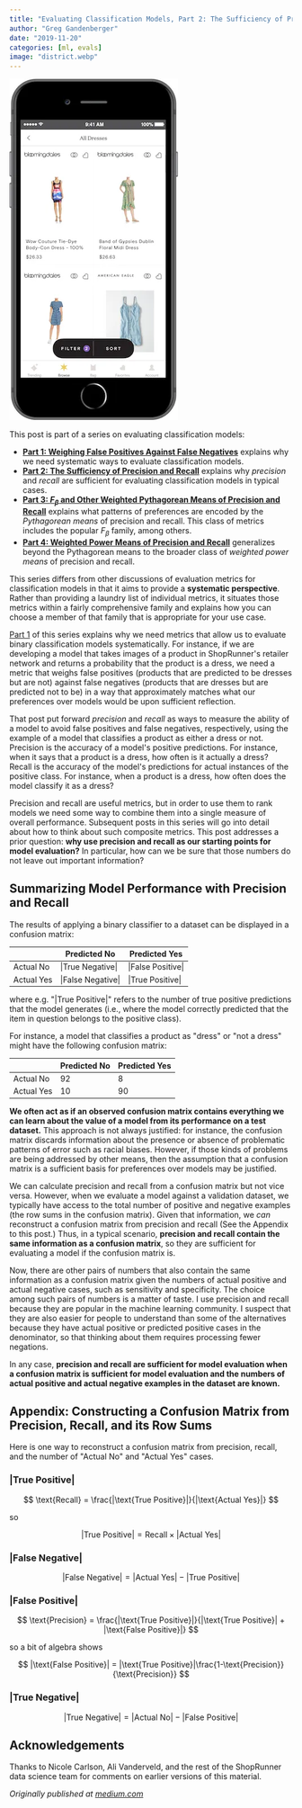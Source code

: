```yaml
---
title: "Evaluating Classification Models, Part 2: The Sufficiency of Precision and Recall"
author: "Greg Gandenberger"
date: "2019-11-20"
categories: [ml, evals]
image: "district.webp"
---
```


![With high recall, most dresses appear in the dress feed. With high precision, most products in the dress feed are dresses. Are those two numbers all we need?](district.webp)

This post is part of a series on evaluating classification models:

* [**Part 1: Weighing False Positives Against False Negatives**](/posts/2019-11-14_evaluating-classifier-pt1/evaluating_classifiers_pt_1.html) explains why we need systematic ways to evaluate classification models.
* [**Part 2: The Sufficiency of Precision and Recall**](/posts/2019-11-20_evaluating-classifiers-pt2/evaluating_classifiers_pt_2.html) explains why *precision* and *recall* are sufficient for evaluating classification models in typical cases.
* [**Part 3: $F_\beta$ and Other Weighted Pythagorean Means of Precision and Recall**](/posts/2019-11-26_evaluating-classifiers-pt3/evaluating_classifiers_pt_3.html) explains what patterns of preferences are encoded by the *Pythagorean means* of precision and recall. This class of metrics includes the popular $F_\beta$ family, among others.
* [**Part 4: Weighted Power Means of Precision and Recall**](/posts/2019-12-02_evaluating-classifiers-pt4/evaluating_classifiers_pt_4.html) generalizes beyond the Pythagorean means to the broader class of *weighted power means* of precision and recall.

This series differs from other discussions of evaluation metrics for classification models in that it aims to provide a **systematic perspective**. Rather than providing a laundry list of individual metrics, it situates those metrics within a fairly comprehensive family and explains how you can choose a member of that family that is appropriate for your use case.

[Part 1](/posts/2019-11-14_evaluating-classifier-pt1/evaluating_classifiers_pt_1.html) of this series explains why we need metrics that allow us to evaluate binary classification models systematically. For instance, if we are developing a model that takes images of a product in ShopRunner's retailer network and returns a probability that the product is a dress, we need a metric that weighs false positives (products that are predicted to be dresses but are not) against false negatives (products that are dresses but are predicted not to be) in a way that approximately matches what our preferences over models would be upon sufficient reflection.

That post put forward *precision* and *recall* as ways to measure the ability of a model to avoid false positives and false negatives, respectively, using the example of a model that classifies a product as either a dress or not. Precision is the accuracy of a model's positive predictions. For instance, when it says that a product is a dress, how often is it actually a dress? Recall is the accuracy of the model's predictions for actual instances of the positive class. For instance, when a product is a dress, how often does the model classify it as a dress?

Precision and recall are useful metrics, but in order to use them to rank models we need some way to combine them into a single measure of overall performance. Subsequent posts in this series will go into detail about how to think about such composite metrics. This post addresses a prior question: **why use precision and recall as our starting points for model evaluation?** In particular, how can we be sure that those numbers do not leave out important information?

## Summarizing Model Performance with Precision and Recall

The results of applying a binary classifier to a dataset can be displayed in a confusion matrix:

|           | Predicted No | Predicted Yes |
|-----------|-------------|---------------|
| Actual No | \|True Negative\| | \|False Positive\| |
| Actual Yes| \|False Negative\| | \|True Positive\| |

where e.g. "|True Positive|" refers to the number of true positive predictions that the model generates (i.e., where the model correctly predicted that the item in question belongs to the positive class).

For instance, a model that classifies a product as "dress" or "not a dress" might have the following confusion matrix:

|           | Predicted No | Predicted Yes |
|-----------|-------------|---------------|
| Actual No | 92          | 8             |
| Actual Yes| 10          | 90            |

**We often act as if an observed confusion matrix contains everything we can learn about the value of a model from its performance on a test dataset.** This approach is not always justified: for instance, the confusion matrix discards information about the presence or absence of problematic patterns of error such as racial biases. However, if those kinds of problems are being addressed by other means, then the assumption that a confusion matrix is a sufficient basis for preferences over models may be justified.

We can calculate precision and recall from a confusion matrix but not vice versa. However, when we evaluate a model against a validation dataset, we typically have access to the total number of positive and negative examples (the row sums in the confusion matrix). Given that information, we *can* reconstruct a confusion matrix from precision and recall (See the Appendix to this post.) Thus, in a typical scenario, **precision and recall contain the same information as a confusion matrix**, so they are sufficient for evaluating a model if the confusion matrix is.

Now, there are other pairs of numbers that also contain the same information as a confusion matrix given the numbers of actual positive and actual negative cases, such as sensitivity and specificity. The choice among such pairs of numbers is a matter of taste. I use precision and recall because they are popular in the machine learning community. I suspect that they are also easier for people to understand than some of the alternatives because they have actual positive or predicted positive cases in the denominator, so that thinking about them requires processing fewer negations.

In any case, **precision and recall are sufficient for model evaluation when a confusion matrix is sufficient for model evaluation and the numbers of actual positive and actual negative examples in the dataset are known.**

## Appendix: Constructing a Confusion Matrix from Precision, Recall, and its Row Sums

Here is one way to reconstruct a confusion matrix from precision, recall, and the number of "Actual No" and "Actual Yes" cases.

### |True Positive|

$$
\text{Recall} = \frac{|\text{True Positive}|}{|\text{Actual Yes}|}
$$

so

$$
|\text{True Positive}| = \text{Recall} \times |\text{Actual Yes}|
$$

### |False Negative|

$$
|\text{False Negative}| = |\text{Actual Yes}| - |\text{True Positive}|
$$

### |False Positive|

$$
\text{Precision} = \frac{|\text{True Positive}|}{|\text{True Positive}| + |\text{False Positive}|}
$$

so a bit of algebra shows

$$
|\text{False Positive}| = |\text{True Positive}|\frac{1-\text{Precision}}{\text{Precision}}
$$

### |True Negative|

$$
|\text{True Negative}| = |\text{Actual No}| - |\text{False Positive}|
$$

## Acknowledgements

Thanks to Nicole Carlson, Ali Vanderveld, and the rest of the ShopRunner data science team for comments on earlier versions of this material.

*Originally published at [medium.com](https://medium.com/@gsganden/https-medium-com-gsganden-evaluating-classification-models-2-64e9e21f9038)* 